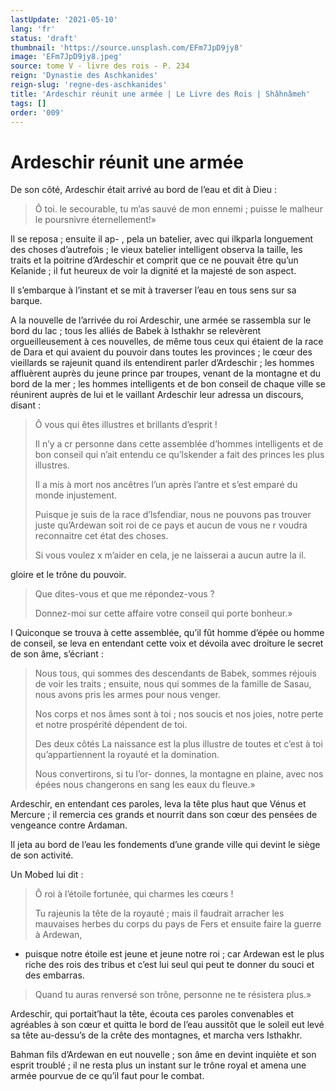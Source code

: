 ```yaml
---
lastUpdate: '2021-05-10'
lang: 'fr'
status: 'draft'
thumbnail: 'https://source.unsplash.com/EFm7JpD9jy8'
image: 'EFm7JpD9jy8.jpeg'
source: tome V - livre des rois - P. 234
reign: 'Dynastie des Aschkanides'
reign-slug: 'regne-des-aschkanides'
title: 'Ardeschir réunit une armée | Le Livre des Rois | Shâhnâmeh'
tags: []
order: '009'
---
```


# Ardeschir réunit une armée

De son côté, Ardeschir était arrivé au bord de l’eau et dit à Dieu :

> Ô toi. le secourable, tu m’as sauvé de mon ennemi ; puisse le malheur le poursnivre éternellement!»

Il se reposa ; ensuite il ap-
, pela un batelier, avec qui ilkparla longuement des choses d’autrefois ; le vieux batelier intelligent observa la taille, les traits et la poitrine d’Ardeschir et comprit que ce ne pouvait être qu’un Keîanide ; il fut heureux de voir la dignité et la majesté de son aspect.

Il s’embarque à l’instant et se mit à traverser l’eau en tous sens sur sa barque.

A la nouvelle de l’arrivée du roi Ardeschir, une armée se rassembla sur le bord du lac ; tous les alliés de Babek à Isthakhr se relevèrent orgueilleusement à ces nouvelles, de même tous ceux qui étaient de la race de Dara et qui avaient du pouvoir dans toutes les provinces ; le cœur des vieillards se rajeunit quand ils entendirent parler d’Ardeschir ; les hommes affluèrent auprès du jeune prince par troupes, venant de la montagne et du bord de la mer ; les hommes intelligents et de bon conseil de chaque ville se réunirent auprès de lui et le vaillant Ardeschir leur adressa un discours, disant :

> Ô vous qui êtes illustres et brillants d’esprit !
>
> Il n’y a cr personne dans cette assemblée d’hommes intelligents et de bon conseil qui n’ait entendu ce qu’lskender a fait des princes les plus illustres.
>
> Il a mis à mort nos ancêtres l’un après l’antre et s’est emparé du monde injustement.
>
> Puisque je suis de la race d’lsfendiar, nous ne pouvons pas trouver juste qu’Ardewan soit roi de ce pays et aucun de vous ne r voudra reconnaitre cet état des choses.
>
> Si vous voulez x
m’aider en cela, je ne laisserai a aucun autre la il.
>
> 
gloire et le trône du pouvoir.
>
> Que dites-vous et que me répondez-vous ?
>
> Donnez-moi sur cette affaire votre conseil qui porte bonheur.»

I Quiconque se trouva à cette assemblée, qu’il fût homme d’épée ou homme de conseil, se leva en entendant cette voix et dévoila avec droiture le secret de son âme, s’écriant :

> Nous tous, qui sommes des descendants de Babek, sommes réjouis de voir les traits ; ensuite, nous qui sommes de la famille de Sasau, nous avons pris les armes pour nous venger.
>
> Nos corps et nos âmes sont à toi ; nos soucis et nos joies, notre perte et notre prospérité dépendent de toi.
>
> Des deux côtés La naissance est la plus illustre de toutes et c’est à toi qu’appartiennent la royauté et la domination.
>
> Nous convertirons, si tu l’or- donnes, la montagne en plaine, avec nos épées nous changerons en sang les eaux du fleuve.»

Ardeschir, en entendant ces paroles, leva la tête plus haut que Vénus et Mercure ; il remercia ces grands et nourrit dans son cœur des pensées de vengeance contre Ardaman.

Il jeta au bord de l’eau les fondements d’une grande ville qui devint le siège de son activité.

Un Mobed lui dit :

> Ô roi à l’étoile fortunée, qui charmes les cœurs !
>
> Tu rajeunis la tête de la royauté ; mais il faudrait arracher les mauvaises herbes du corps du pays de Fers et ensuite faire la guerre à Ardewan,
- puisque notre étoile est jeune et jeune notre roi ; car Ardewan est le plus riche des rois des tribus et c’est lui seul qui peut te donner du souci et des embarras.
>
> Quand tu auras renversé son trône, personne ne te résistera plus.»

Ardeschir, qui portait’haut la tête, écouta ces paroles convenables et agréables à son cœur et quitta le bord de l’eau aussitôt que le soleil eut levé sa tête au-dessu’s de la crête des montagnes, et marcha vers Isthakhr.

Bahman fils d’Ardewan en eut nouvelle ; son âme en devint inquiète et son esprit troublé ; il ne resta plus un instant sur le trône royal et amena une armée pourvue de ce qu’il faut pour le combat.
